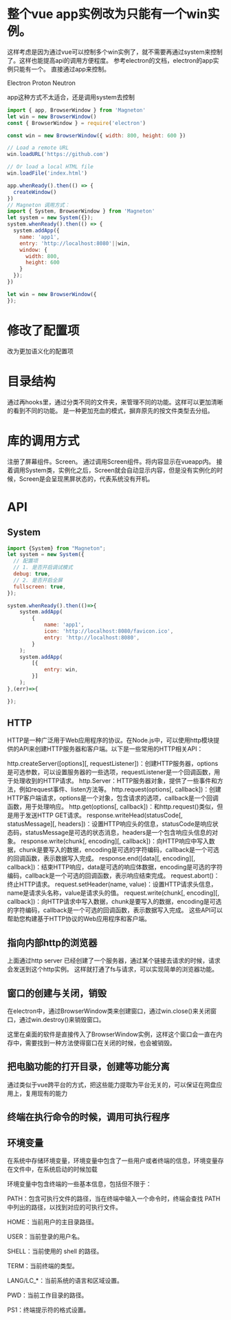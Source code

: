 # 整个vue app实例改为只能有一个win实例。
这样考虑是因为通过vue可以控制多个win实例了，就不需要再通过system来控制了。这样也能提高api的调用方便程度。
参考electron的文档，electron的app实例只能有一个。
直接通过app来控制。

Electron 
Proton 
Neutron 

app这种方式不太适合，还是调用system去控制
```js
import { app, BrowserWindow } from 'Magneton'
let win = new BrowserWindow()
const { BrowserWindow } = require('electron')

const win = new BrowserWindow({ width: 800, height: 600 })

// Load a remote URL
win.loadURL('https://github.com')

// Or load a local HTML file
win.loadFile('index.html')

app.whenReady().then(() => {
  createWindow()
})
// Magneton 调用方式：
import { System, BrowserWindow } from 'Magneton'
let system = new System({});
system.whenReady().then(() => {
  system.addApp({
    name: 'app1',
    entry: 'http://localhost:8080'||win,
    window: {
      width: 800,
      height: 600
    }
  });
})

let win = new BrowserWindow({
});

```

# 修改了配置项
改为更加语义化的配置项

# 目录结构

通过再hooks里，通过分类不同的文件夹，来管理不同的功能。这样可以更加清晰的看到不同的功能。
是一种更加充血的模式，摒弃原先的按文件类型去分组。

# 库的调用方式

注册了屏幕组件。Screen。
通过调用Screen组件。将内容显示在vueapp内。
接着调用System类，实例化之后，Screen就会自动显示内容，但是没有实例化的时候，Screen是会呈现黑屏状态的，代表系统没有开机。

# API

## System
```js
import {System} from "Magneton";
let system = new System({
  // 配置项
  // 1. 是否开启调试模式
  debug: true,
  // 2. 是否开启全屏
  fullscreen: true,
});

system.whenReady().then(()=>{
    system.addApp(
        {
            name: 'app1',
            icon: 'http://localhost:8080/favicon.ico',
            entry: 'http://localhost:8080',
        }
    );
    system.addApp(
        [{
            entry: win,
        }]
    );
},(err)=>{

});

```
## HTTP

HTTP是一种广泛用于Web应用程序的协议。在Node.js中，可以使用http模块提供的API来创建HTTP服务器和客户端。以下是一些常用的HTTP相关API：

http.createServer([options][, requestListener])：创建HTTP服务器，options是可选参数，可以设置服务器的一些选项，requestListener是一个回调函数，用于处理收到的HTTP请求。
http.Server：HTTP服务器对象，提供了一些事件和方法，例如request事件、listen方法等。
http.request(options[, callback])：创建HTTP客户端请求，options是一个对象，包含请求的选项，callback是一个回调函数，用于处理响应。
http.get(options[, callback])：和http.request()类似，但是用于发送HTTP GET请求。
response.writeHead(statusCode[, statusMessage][, headers])：设置HTTP响应头的信息，statusCode是响应状态码，statusMessage是可选的状态消息，headers是一个包含响应头信息的对象。
response.write(chunk[, encoding][, callback])：向HTTP响应中写入数据，chunk是要写入的数据，encoding是可选的字符编码，callback是一个可选的回调函数，表示数据写入完成。
response.end([data][, encoding][, callback])：结束HTTP响应，data是可选的响应体数据，encoding是可选的字符编码，callback是一个可选的回调函数，表示响应结束完成。
request.abort()：终止HTTP请求。
request.setHeader(name, value)：设置HTTP请求头信息，name是请求头名称，value是请求头的值。
request.write(chunk[, encoding][, callback])：向HTTP请求中写入数据，chunk是要写入的数据，encoding是可选的字符编码，callback是一个可选的回调函数，表示数据写入完成。
这些API可以帮助您构建基于HTTP协议的Web应用程序和客户端。

## 指向内部http的浏览器

上面通过http server 已经创建了一个服务器，通过某个链接去请求的时候，请求会发送到这个http实例。
这样就打通了fs与请求，可以实现简单的浏览器功能。

## 窗口的创建与关闭，销毁

在electron中，通过BrowserWindow类来创建窗口，通过win.close()来关闭窗口，通过win.destroy()来销毁窗口。

这里在桌面的软件是直接传入了BrowserWindow实例，这样这个窗口会一直在内存中，需要找到一种方法使得窗口在关闭的时候，也会被销毁。

## 把电脑功能的打开目录，创建等功能分离

通过类似于vue跨平台的方式，把这些能力提取为平台无关的，可以保证在网盘应用上，复用现有的能力

## 终端在执行命令的时候，调用可执行程序

## 环境变量

在系统中存储环境变量，环境变量中包含了一些用户或者终端的信息，环境变量存在文件中，在系统启动的时候加载

环境变量中包含终端的一些基本信息，包括但不限于：

PATH：包含可执行文件的路径，当在终端中输入一个命令时，终端会查找 PATH 中列出的路径，以找到对应的可执行文件。

HOME：当前用户的主目录路径。

USER：当前登录的用户名。

SHELL：当前使用的 shell 的路径。

TERM：当前终端的类型。

LANG/LC_*：当前系统的语言和区域设置。

PWD：当前工作目录的路径。

PS1：终端提示符的格式设置。

